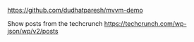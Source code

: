 https://github.com/dudhatparesh/mvvm-demo

Show posts from the techcrunch https://techcrunch.com/wp-json/wp/v2/posts  
